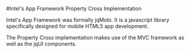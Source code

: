 #Intel's App Framework Property Cross Implementation

Intel's App Framework was formally jqMobi. It is a javascript library specifically designed for mobile HTML5 app development.

The Property Cross implementation makes use of the MVC framework as well as the jqUI components.